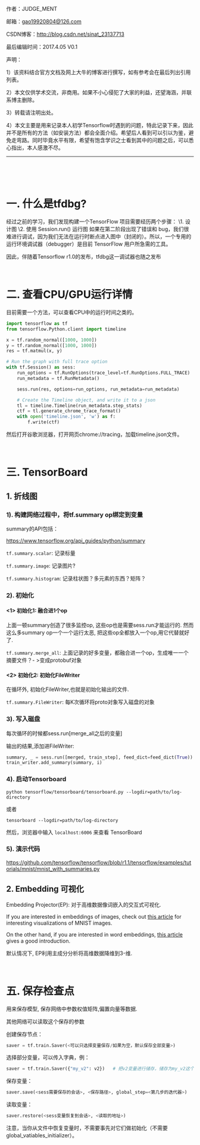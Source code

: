 作者：JUDGE_MENT

邮箱：gao19920804@126.com

CSDN博客：http://blog.csdn.net/sinat_23137713

最后编辑时间：2017.4.05  V0.1

声明：

1）该资料结合官方文档及网上大牛的博客进行撰写，如有参考会在最后列出引用列表。

2）本文仅供学术交流，非商用。如果不小心侵犯了大家的利益，还望海涵，并联系博主删除。

3）转载请注明出处。

4）本文主要是用来记录本人初学Tensorflow时遇到的问题，特此记录下来，因此并不是所有的方法（如安装方法）都会全面介绍。希望后人看到可以引以为鉴，避免走弯路。同时毕竟水平有限，希望有饱含学识之士看到其中的问题之后，可以悉心指出，本人感激不尽。

---

<br />

<br />

<br />

# 一. 什么是tfdbg?

经过之前的学习，我们发现构建一个TensorFlow 项目需要经历两个步骤：
\1. 设计图
\2. 使用 Session.run() 运行图
如果在第二阶段出现了错误和 bug，我们很难进行调试，因为我们无法在运行时断点进入图中（封闭的）。所以，一个专用的运行环境调试器（debugger）是目前 TensorFlow 用户所急需的工具。

因此，伴随着Tensorflow r1.0的发布，tfdbg这一调试器也随之发布

<br />

# 二. 查看CPU/GPU运行详情

目前需要一个方法，可以查看CPU中的运行时间之类的。

```python
import tensorflow as tf
from tensorflow.Python.client import timeline

x = tf.random_normal([1000, 1000])
y = tf.random_normal([1000, 1000])
res = tf.matmul(x, y)

# Run the graph with full trace option
with tf.Session() as sess:
    run_options = tf.RunOptions(trace_level=tf.RunOptions.FULL_TRACE)
    run_metadata = tf.RunMetadata()

    sess.run(res, options=run_options, run_metadata=run_metadata)

    # Create the Timeline object, and write it to a json
    tl = timeline.Timeline(run_metadata.step_stats)
    ctf = tl.generate_chrome_trace_format()
    with open('timeline.json', 'w') as f:
        f.write(ctf)
```

然后打开谷歌浏览器，打开网页chrome://tracing，加载timeline.json文件。

<br />

# 三. TensorBoard

## 1. 折线图

### 1). 构建网络过程中，将tf.summary op绑定到变量

summary的API包括：

https://www.tensorflow.org/api_guides/python/summary

`tf.summary.scalar`: 记录标量

`tf.summary.image`: 记录图片?

`tf.summary.histogram`: 记录柱状图？多元素的东西？矩阵？

### 2). 初始化

#### <1> 初始化1: 融合进1个op

上面一顿summary创造了很多监控op, 这些op也是需要sess.run才能运行的. 然而这么多summary op一个一个运行太恶, 把这些op全都放入一个op,用它代替就好了.

`tf.summary.merge_all`: 上面记录的好多变量，都融合进一个op，生成唯一一个摘要文件？- >变成protobuf对象 

#### <2> 初始化2: 初始化FileWriter

在循环外, 初始化FileWriter,也就是初始化输出的文件.

`tf.summary.FileWriter`: 每K次循环将proto对象写入磁盘的对象

### 3). 写入磁盘

每次循环的时候都sess.run[merge_all之后的变量]

输出的结果,添加进FileWriter:

```python
summary, _ = sess.run([merged, train_step], feed_dict=feed_dict(True))
train_writer.add_summary(summary, i)
```

### 4). 启动Tensorboard

```shell
python tensorflow/tensorboard/tensorboard.py --logdir=path/to/log-directory
```

或者

```shell
tensorboard --logdir=path/to/log-directory
```

然后，浏览器中输入 `localhost:6006` 来查看 TensorBoard

### 5). 演示代码

https://github.com/tensorflow/tensorflow/blob/r1.1/tensorflow/examples/tutorials/mnist/mnist_with_summaries.py

## 2. Embedding 可视化

Embedding Projector(EP): 对于高维数据像词嵌入的交互式可视化.

If you are interested in embeddings of images, check out [this article](http://colah.github.io/posts/2014-10-Visualizing-MNIST/) for interesting visualizations of MNIST images. 

On the other hand, if you are interested in word embeddings, [this article](http://colah.github.io/posts/2015-01-Visualizing-Representations/) gives a good introduction.

默认情况下, EP利用主成分分析将高维数据降维到3-维.

<br />

# 五. 保存检查点

用来保存模型, 保存网络中参数权值矩阵,偏置向量等数据. 

其他网络可以读取这个保存的参数

创建保存节点：

```python
saver = tf.train.Saver(<可以只选择变量保存/如果为空，默认保存全部变量>)
```

选择部分变量，可以传入字典，例：

```python
saver = tf.train.Saver({"my_v2": v2})   # 把v2变量进行储存，储存为my_v2这个变量名称
```

保存变量：

```python
saver.save(<sess需要保存的会话>, <保存路径>, global_step=<第几步的迭代器>)
```

读取变量：

```python
saver.restore(<sess变量恢复到会话>, <读取的地址>)
```

注意，当你从文件中恢复变量时，不需要事先对它们做初始化（不需要global_vatiables_initializer）。

<br />